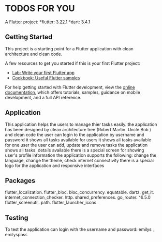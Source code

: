 # TODOS FOR YOU

A Flutter project:
    *flutter: 3.22.1
    *dart: 3.4.1

## Getting Started

This project is a starting point for a Flutter application with clean architecture and clean code.

A few resources to get you started if this is your first Flutter project:

- [Lab: Write your first Flutter app](https://docs.flutter.dev/get-started/codelab)
- [Cookbook: Useful Flutter samples](https://docs.flutter.dev/cookbook)

For help getting started with Flutter development, view the
[online documentation](https://docs.flutter.dev/), which offers tutorials,
samples, guidance on mobile development, and a full API reference.

## Application

This application helps the users to manage thier tasks easily.
the application has been designed by clean architecture tree (Robert Martin..Uncle Bob ) and clean code
the user can login to the application by username and password
it shows all tasks available for users
it shows all tasks available for one user
the user can add, update and remove tasks
the application shows all tasks' details available
there is a special screen for showing user's profile information
the application supports the following: change the language, change the theme, check internet connectivity
there is a special logo for the application and responsive interfaces

## Packages

  flutter_localization.
  flutter_bloc.
  bloc_concurrency.
  equatable.
  dartz.
  get_it.
  internet_connection_checker.
  http.
  shared_preferences.
  go_router. ^6.5.0
  flutter_screenutil.
  path.
  flutter_launcher_icons.

## Testing

 To test the application can login with the username and password: emilys , emilyspass
